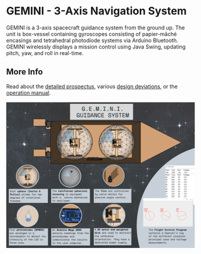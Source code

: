 # GEMINI - 3-Axis Navigation System


GEMINI is a 3-axis spacecraft guidance system from the ground up. The unit is box-vessel containing gyroscopes consisting of papier-mâché encasings and tetrahedral photodiode systems via Arduino Bluetooth. GEMINI wirelessly displays a mission control using Java Swing, updating pitch, yaw, and roll in real-time.


## More Info

Read about the <a href="prospectus.pdf">detailed prospectus</a>, various <a href="deviations.pdf">design deviations</a>, or the <a href="final-manual.pdf">operation manual</a>. <br><br>
<img src="src/infographic.png" alt="Infographic of Final Product (GEMINI)">

